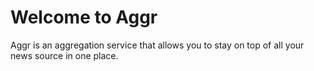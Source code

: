 # Welcome to Aggr

Aggr is an aggregation service that allows you to stay on top of all your news source in one place.
